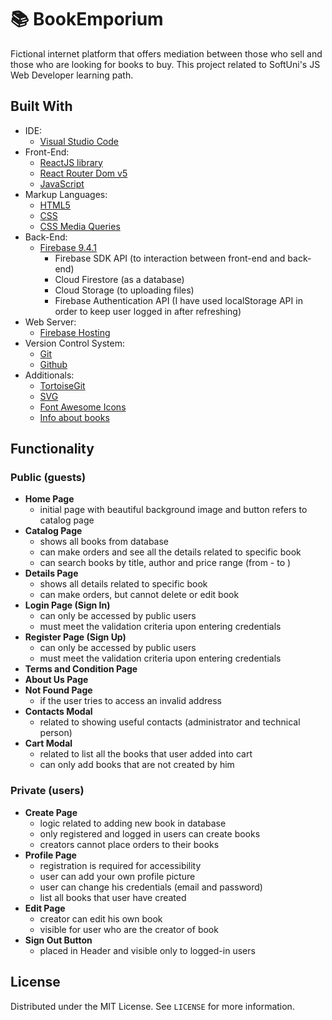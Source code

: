 # 📚 BookEmporium

Fictional internet platform that offers mediation between those who sell and those who are looking for books to buy. This project related to SoftUni's JS Web Developer learning path.


 ## Built With


- IDE:
  - [Visual Studio Code](https://code.visualstudio.com/ "Visual Studio Code")
- Front-End:
  - [ReactJS library](https://reactjs.org/ "ReactJS library")
  - [React Router Dom v5](https://v5.reactrouter.com/ "React Router Dom v5")
  - [JavaScript](https://developer.mozilla.org/en-US/docs/Web/JavaScript "JavaScript")
- Markup Languages:
  - [HTML5](https://developer.mozilla.org/en-US/docs/Web/HTML "HTML5")
  - [CSS](https://developer.mozilla.org/en-US/docs/Web/CSS "CSS3")
  - [CSS Media Queries](https://developer.mozilla.org/en-US/docs/Web/CSS/Media_Queries/Using_media_queries "CSS Media Queries")
- Back-End:
  - [Firebase 9.4.1](https://firebase.google.com/ "Firebase 9.4.1")
    - Firebase SDK API (to interaction between front-end and back-end)
    - Cloud Firestore (as a database)
    - Cloud Storage (to uploading files)
    - Firebase Authentication API (I have used localStorage API in order to keep user logged in after refreshing)
- Web Server:
  - [Firebase Hosting](https://firebase.google.com/docs/hosting "Firebase Hosting")
- Version Control System:
  - [Git](https://github.com/ "Git")
  - [Github](https://git-scm.com/ "Github")
- Additionals:
  - [TortoiseGit](https://tortoisegit.org/ "TortoiseGit")
  - [SVG](https://developer.mozilla.org/en-US/docs/Web/SVG "SVG")
  - [Font Awesome Icons](https://fontawesome.com/icons "Font Awesome Icons")
  - [Info about books](https://www.goodreads.com/ "Info about books")


## Functionality


### Public (guests)

- **Home Page**
    - initial page with beautiful background image and button refers to catalog page
- **Catalog Page**
    - shows all books from database
    - can make orders and see all the details related to specific book
    - can search books by title, author and price range (from - to )
- **Details Page**
    - shows all details related to specific book
    - can make orders, but cannot delete or edit book
- **Login Page (Sign In)**
    - can only be accessed by public users
    - must meet the validation criteria upon entering credentials
- **Register Page (Sign Up)**
    - can only be accessed by public users
    - must meet the validation criteria upon entering credentials
- **Terms and Condition Page**
- **About Us Page**
- **Not Found Page**
    - if the user tries to access an invalid address
- **Contacts Modal**
    - related to showing useful contacts (administrator and technical person)
- **Cart Modal**
    - related to list all the books that user added into cart
    - can only add books that are not created by him

### Private (users)

- **Create Page**
    - logic related to adding new book in database
    - only registered and logged in users can create books
    - creators cannot place orders to their books
- **Profile Page** 
    - registration is required for accessibility
    - user can add your own profile picture
    - user can change his credentials (email and password)
    - list all books that user have created
- **Edit Page**
    - creator can edit his own book
    - visible for user who are the creator of book
- **Sign Out Button**
    - placed in Header and visible only to logged-in users


## License


Distributed under the MIT License. See `LICENSE` for more information.
